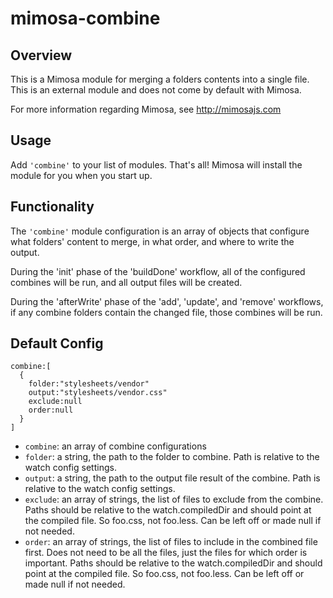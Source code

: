 mimosa-combine
===========

## Overview

This is a Mimosa module for merging a folders contents into a single file. This is an external module and does not come by default with Mimosa.

For more information regarding Mimosa, see http://mimosajs.com

## Usage

Add `'combine'` to your list of modules.  That's all!  Mimosa will install the module for you when you start up.

## Functionality

The `'combine'` module configuration is an array of objects that configure what folders' content to merge, in what order, and where to write the output.

During the 'init' phase of the 'buildDone' workflow, all of the configured combines will be run, and all output files will be created.

During the 'afterWrite' phase of the 'add', 'update', and 'remove' workflows, if any combine folders contain the changed file, those combines will be run.

## Default Config

```
combine:[
  {
    folder:"stylesheets/vendor"
    output:"stylesheets/vendor.css"
    exclude:null
    order:null
  }
]
```

* `combine`: an array of combine configurations
* `folder`: a string, the path to the folder to combine. Path is relative to the watch config settings.
* `output`: a string, the path to the output file result of the combine.  Path is relative to the watch config settings.
* `exclude`: an array of strings, the list of files to exclude from the combine.  Paths should be relative to the watch.compiledDir and should point at the compiled file.  So foo.css, not foo.less. Can be left off or made null if not needed.
* `order`: an array of strings, the list of files to include in the combined file first. Does not need to be all the files, just the files for which order is important.  Paths should be relative to the watch.compiledDir and should point at the compiled file.  So foo.css, not foo.less. Can be left off or made null if not needed.
